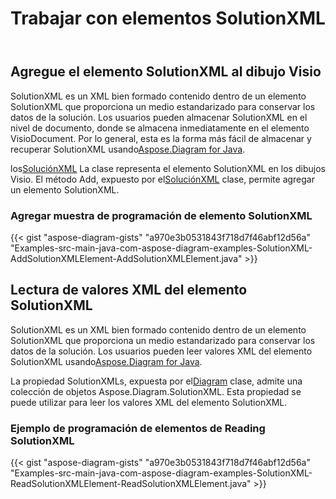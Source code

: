 ﻿---
title: Trabajar con elementos SolutionXML
type: docs
weight: 140
url: /es/java/working-with-solutionxml-elements/
---
## **Agregue el elemento SolutionXML al dibujo Visio**
 SolutionXML es un XML bien formado contenido dentro de un elemento SolutionXML que proporciona un medio estandarizado para conservar los datos de la solución. Los usuarios pueden almacenar SolutionXML en el nivel de documento, donde se almacena inmediatamente en el elemento VisioDocument. Por lo general, esta es la forma más fácil de almacenar y recuperar SolutionXML usando[Aspose.Diagram for Java](https://products.aspose.com/diagram/java/).

 los[SoluciónXML](https://reference.aspose.com/diagram/java/com.aspose.diagram/SolutionXML) La clase representa el elemento SolutionXML en los dibujos Visio. El método Add, expuesto por el[SoluciónXML](http://www.aspose.com/api/java/diagram/com.aspose.diagram/classes/SolutionXML) clase, permite agregar un elemento SolutionXML.
### **Agregar muestra de programación de elemento SolutionXML**
{{< gist "aspose-diagram-gists" "a970e3b0531843f718d7f46abf12d56a" "Examples-src-main-java-com-aspose-diagram-examples-SolutionXML-AddSolutionXMLElement-AddSolutionXMLElement.java" >}}
## **Lectura de valores XML del elemento SolutionXML**
SolutionXML es un XML bien formado contenido dentro de un elemento SolutionXML que proporciona un medio estandarizado para conservar los datos de la solución. Los usuarios pueden leer valores XML del elemento SolutionXML usando[Aspose.Diagram for Java](https://products.aspose.com/diagram/java/).

 La propiedad SolutionXMLs, expuesta por el[Diagram](https://reference.aspose.com/diagram/java/com.aspose.diagram/Diagram) clase, admite una colección de objetos Aspose.Diagram.SolutionXML. Esta propiedad se puede utilizar para leer los valores XML del elemento SolutionXML.
### **Ejemplo de programación de elementos de Reading SolutionXML**
{{< gist "aspose-diagram-gists" "a970e3b0531843f718d7f46abf12d56a" "Examples-src-main-java-com-aspose-diagram-examples-SolutionXML-ReadSolutionXMLElement-ReadSolutionXMLElement.java" >}}
